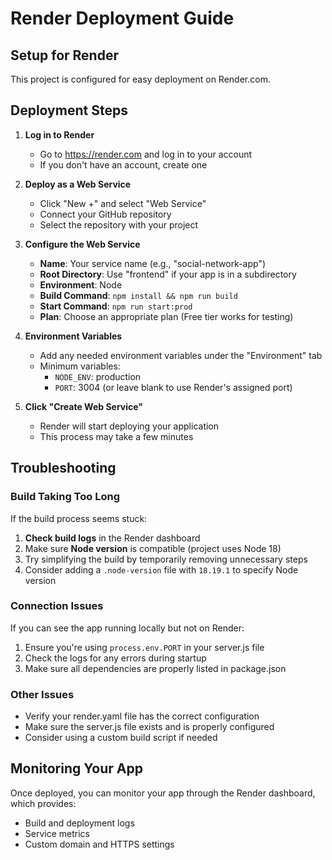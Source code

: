 # Render Deployment Guide

## Setup for Render

This project is configured for easy deployment on Render.com.

## Deployment Steps

1. **Log in to Render**
   - Go to https://render.com and log in to your account
   - If you don't have an account, create one

2. **Deploy as a Web Service**
   - Click "New +" and select "Web Service"
   - Connect your GitHub repository 
   - Select the repository with your project

3. **Configure the Web Service**
   - **Name**: Your service name (e.g., "social-network-app")
   - **Root Directory**: Use "frontend" if your app is in a subdirectory
   - **Environment**: Node
   - **Build Command**: `npm install && npm run build`
   - **Start Command**: `npm run start:prod` 
   - **Plan**: Choose an appropriate plan (Free tier works for testing)

4. **Environment Variables**
   - Add any needed environment variables under the "Environment" tab
   - Minimum variables:
     - `NODE_ENV`: production
     - `PORT`: 3004 (or leave blank to use Render's assigned port)
   
5. **Click "Create Web Service"**
   - Render will start deploying your application
   - This process may take a few minutes

## Troubleshooting

### Build Taking Too Long

If the build process seems stuck:

1. **Check build logs** in the Render dashboard
2. Make sure **Node version** is compatible (project uses Node 18)
3. Try simplifying the build by temporarily removing unnecessary steps
4. Consider adding a `.node-version` file with `18.19.1` to specify Node version

### Connection Issues

If you can see the app running locally but not on Render:

1. Ensure you're using `process.env.PORT` in your server.js file
2. Check the logs for any errors during startup
3. Make sure all dependencies are properly listed in package.json

### Other Issues

- Verify your render.yaml file has the correct configuration
- Make sure the server.js file exists and is properly configured
- Consider using a custom build script if needed

## Monitoring Your App

Once deployed, you can monitor your app through the Render dashboard, which provides:
- Build and deployment logs
- Service metrics
- Custom domain and HTTPS settings 